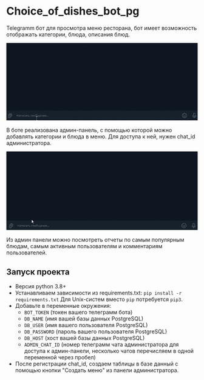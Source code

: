 # Сhoice_of_dishes_bot_pg

Telegramm бот для просмотра меню ресторана, бот имеет возможность отображать категории, блюда, описания блюд.

![.](https://github.com/Xero0a/Images/blob/main/333.gif)

В боте реализована админ-панель, с помощью которой можно добавлять категории и блюда в меню.
Для доступа к ней, нужен chat_id администратора.

![.](https://github.com/Xero0a/Images/blob/main/555.gif)

Из админ панели можно посмотреть отчеты по самым популярным блюдам, самым активным пользователям и комментариям пользователей.

## Запуск проекта
   * Версия python 3.8+
   * Устанавливаем зависимости из requirements.txt: `pip install -r requirements.txt` Для Unix-систем вместо `pip` потребуется `pip3`.
   * Добавьте в переменные окружения:
     - `BOT_TOKEN` (токен вашего телеграмм бота)
     - `DB_NAME` (имя вашей базы данных PostgreSQL)
     - `DB_USER` (имя вашего пользователя PostgreSQL)
     - `DB_PASSWORD` (пароль вашего пользователя PostgreSQL)
     - `DB_HOST` (хост вашей базы данных PostgreSQL)
     - `ADMIN_CHAT_ID` (номер телеграмм чата администратора для доступа к админ-панели, несколько чатов перечисляем в одной переменной через пробел)
   * После регистрации chat_id, создаем таблицы в базе данный с помощью кнопки "Создать меню" из панели администратора. 
     
     
